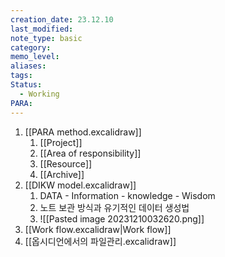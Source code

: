```yaml
---
creation_date: 23.12.10
last_modified: 
note_type: basic
category: 
memo_level: 
aliases: 
tags: 
Status:
  - Working
PARA:
---
```

1. [[PARA method.excalidraw]]
	1. [[Project]]
	2. [[Area of responsibility]]
	3. [[Resource]] 
	4. [[Archive]] 
2. [[DIKW model.excalidraw]]
	1. DATA - Information - knowledge - Wisdom
	2. 노트 보관 방식과 유기적인 데이터 생성법
	3. ![[Pasted image 20231210032620.png]] 
3. [[Work flow.excalidraw|Work flow]]
4. [[옵시디언에서의 파일관리.excalidraw]]
